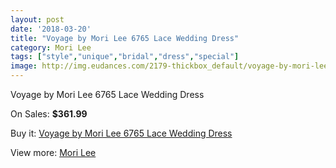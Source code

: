 ```yaml
---
layout: post
date: '2018-03-20'
title: "Voyage by Mori Lee 6765 Lace Wedding Dress"
category: Mori Lee
tags: ["style","unique","bridal","dress","special"]
image: http://img.eudances.com/2179-thickbox_default/voyage-by-mori-lee-6765-lace-wedding-dress.jpg
---
```

Voyage by Mori Lee 6765 Lace Wedding Dress

On Sales: **$361.99**
<a href="https://www.eudances.com/en/mori-lee/731-voyage-by-mori-lee-6765-lace-wedding-dress.html"><amp-img layout="responsive" width="600" height="600" src="//img.eudances.com/2179-thickbox_default/voyage-by-mori-lee-6765-lace-wedding-dress.jpg" alt="Voyage by Mori Lee 6765 Lace Wedding Dress 0" /></a>
<a href="https://www.eudances.com/en/mori-lee/731-voyage-by-mori-lee-6765-lace-wedding-dress.html"><amp-img layout="responsive" width="600" height="600" src="//img.eudances.com/2182-thickbox_default/voyage-by-mori-lee-6765-lace-wedding-dress.jpg" alt="Voyage by Mori Lee 6765 Lace Wedding Dress 1" /></a>
<a href="https://www.eudances.com/en/mori-lee/731-voyage-by-mori-lee-6765-lace-wedding-dress.html"><amp-img layout="responsive" width="600" height="600" src="//img.eudances.com/2181-thickbox_default/voyage-by-mori-lee-6765-lace-wedding-dress.jpg" alt="Voyage by Mori Lee 6765 Lace Wedding Dress 2" /></a>
<a href="https://www.eudances.com/en/mori-lee/731-voyage-by-mori-lee-6765-lace-wedding-dress.html"><amp-img layout="responsive" width="600" height="600" src="//img.eudances.com/2180-thickbox_default/voyage-by-mori-lee-6765-lace-wedding-dress.jpg" alt="Voyage by Mori Lee 6765 Lace Wedding Dress 3" /></a>

Buy it: [Voyage by Mori Lee 6765 Lace Wedding Dress](https://www.eudances.com/en/mori-lee/731-voyage-by-mori-lee-6765-lace-wedding-dress.html "Voyage by Mori Lee 6765 Lace Wedding Dress")

View more: [Mori Lee](https://www.eudances.com/en/9-mori-lee "Mori Lee")
